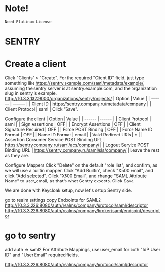 # Note!
```
Need Platinum License
```
# SENTRY

# Create a client
Click "Clients" > "Create".
For the required "Client ID" field, just type something like https://sentry.example.com/saml/metadata/example/, assuming the sentry server is at sentry.example.com, and the organization slug in sentry is example.  http://10.3.3.182:9000/organizations/sentry/projects/
| Option | Value |
| ------ | ------ |
| Client ID | https://sentry.company.ru/metadata/company |
| Client Protocol | saml |
Click "Save".

Configure the client
| Option | Value |
| ------ | ------ |
| Client Protocol | saml |
| Sign Assertions | OFF |
| Encrypt Assertions | OFF |
| Client Signature Required | OFF |
| Force POST Binding | OFF |
| Force Name ID Format | OFF |
| Name ID Format | email |
| Valid Redirect URIs | * |
| Assertion Consumer Service POST Binding URL | https://sentry.company.ru/saml/acs/company/ |
| Logout Service POST Binding URL | https://sentry.company.ru/saml/sls/company/ |
Leave the rest as they are.


Configure Mappers
Click "Delete" on the default "role list", and confirm, as we will use a builtin mapper.
Click "Add Builtin", check "X500 email", and click "Add selected".
Click "X500 Email", and change "SAML Attribute Name" to user_email, as that's what Sentry expects. Click Save.

We are done with Keycloak setup, now let's setup Sentry side.



go to realm settings
copy Endpoints for SAML2
http://10.3.3.226:8080/auth/realms/company/protocol/saml/descriptor
http://10.3.3.226:8080/auth/realms/company/broker/saml/endpoint/descriptor
# go to sentry
add auth => saml2
For Attribute Mappings, use user_email for both "IdP User ID" and "User Email" required fields.

http://10.3.3.226:8080/auth/realms/company/protocol/saml/descriptor

